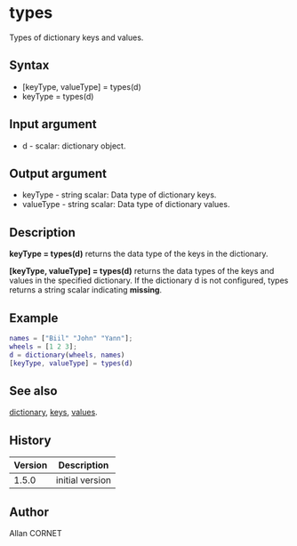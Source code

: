 # types

Types of dictionary keys and values.

## Syntax

- [keyType, valueType] = types(d)
- keyType = types(d)

## Input argument

- d - scalar: dictionary object.

## Output argument

- keyType - string scalar: Data type of dictionary keys.
- valueType - string scalar: Data type of dictionary values.

## Description

  <p><b>keyType = types(d)</b> returns the data type of the keys in the dictionary.</p>
  <p><b>[keyType, valueType] = types(d)</b> returns the data types of the keys and values in the specified dictionary. If the dictionary d is not configured, types returns a string scalar indicating <b>missing</b>.</p>

## Example

```matlab
names = ["Biil" "John" "Yann"];
wheels = [1 2 3];
d = dictionary(wheels, names)
[keyType, valueType] = types(d)
```

## See also

[dictionary](dictionary.md), [keys](keys.md), [values](values.md).

## History

| Version | Description     |
| ------- | --------------- |
| 1.5.0   | initial version |

## Author

Allan CORNET

